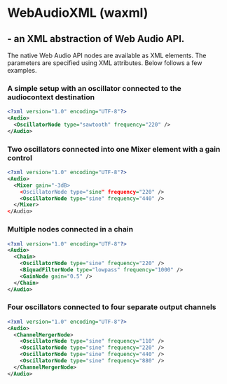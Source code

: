 # WebAudioXML (waxml)
## - an XML abstraction of Web Audio API. 
The native Web Audio API nodes are available as XML elements. The parameters are specified using XML attributes. Below follows a few examples.

### A simple setup with an oscillator connected to the audiocontext destination
```XML
<?xml version="1.0" encoding="UTF-8"?>
<Audio>
  <OscillatorNode type="sawtooth" frequency="220" />
</Audio>
```

### Two oscillators connected into one Mixer element with a gain control
```XML
<?xml version="1.0" encoding="UTF-8"?>
<Audio>
  <Mixer gain="-3dB>
    <OscillatorNode type="sine" frequency="220" />
    <OscillatorNode type="sine" frequency="440" />
  </Mixer>
</Audio>
```



### Multiple nodes connected in a chain
```XML
<?xml version="1.0" encoding="UTF-8"?>
<Audio>
  <Chain>
    <OscillatorNode type="sine" frequency="220" />
    <BiquadFilterNode type="lowpass" frequency="1000" />
    <GainNode gain="0.5" />
  </Chain>
</Audio>
```



### Four oscillators connected to four separate output channels
```XML
<?xml version="1.0" encoding="UTF-8"?>
<Audio>
  <ChannelMergerNode>
    <OscillatorNode type="sine" frequency="110" />
    <OscillatorNode type="sine" frequency="220" />
    <OscillatorNode type="sine" frequency="440" />
    <OscillatorNode type="sine" frequency="880" />
  </ChannelMergerNode>
</Audio>
```

